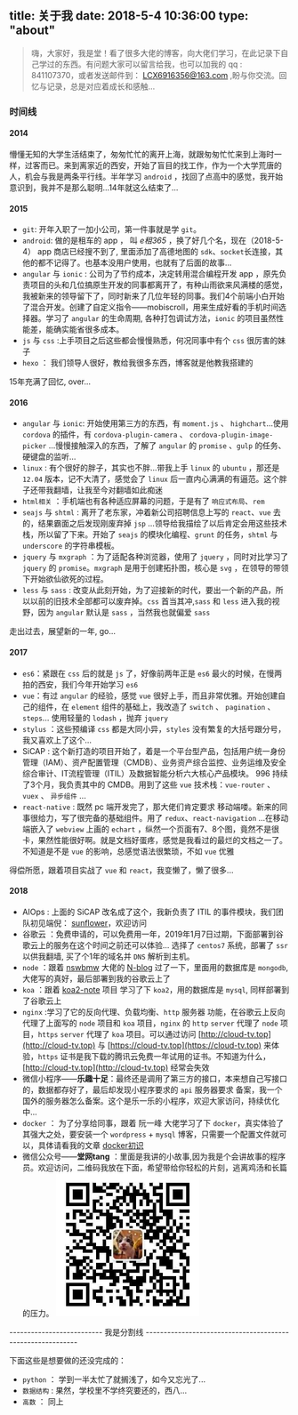 title: 关于我
date: 2018-5-4 10:36:00
type: "about"
---
> 嗨，大家好，我是堂！看了很多大佬的博客，向大佬们学习，在此记录下自己学过的东西。有问题大家可以留言给我，也可以加我的 qq : 841107370，或者发送邮件到： LCX6916356@163.com ,盼与你交流。回忆与记录，总是对应着成长和感触...

### 时间线
#### 2014
懵懂无知的大学生活结束了，匆匆忙忙的离开上海，就跟匆匆忙忙来到上海时一样，过客而已。来到离家近的西安，开始了盲目的找工作，作为一个大学荒唐的人，机会与我是两条平行线。半年学习 `android` ，找回了点高中的感觉，我开始意识到，我并不是那么聪明...14年就这么结束了...

#### 2015
- `git`: 开年入职了一加小公司，第一件事就是学 `git`。
- `android`: 做的是租车的 app ， 叫 *e租365* ，换了好几个名，现在（2018-5-4） app 商店已经搜不到了, 里面添加了高德地图的 `sdk`、`socket`长连接，其他的都不记得了。也基本没用户使用，也就有了后面的故事...
- `angular` 与 `ionic` : 公司为了节约成本，决定转用混合编程开发 app ，原先负责项目的头和几位搞原生开发的同事都离开了，有种山雨欲来风满楼的感觉，我被新来的领导留下了，同时新来了几位年轻的同事。我们4个前端小白开始了混合开发。创建了自定义指令——mobiscroll，用来生成好看的手机时间选择器。学习了 `angular` 的生命周期, 各种打包调试方法，`ionic` 的项目虽然性能差，能确实能省很多成本。
- `js` 与 `css` :上手项目之后这些都会慢慢熟悉，何况同事中有个 `css` 很厉害的妹子
- `hexo` ： 我们领导人很好，教给我很多东西，博客就是他教我搭建的

15年充满了回忆, over...
#### 2016
- `angular` 与 `ionic`: 开始使用第三方的东西，有 `moment.js` 、 `highchart`...使用 `cordova` 的插件，有 `cordova-plugin-camera` 、 `cordova-plugin-image-picker` ...慢慢接触深入的东西，了解了 `angular` 的 `promise` 、`gulp` 的任务、硬键盘的监听...
- `linux` : 有个很好的胖子，其实也不胖...带我上手 `linux` 的 `ubuntu` ，那还是 `12.04` 版本，记不大清了，感觉会了 `linux` 后一直内心满满的有逼范。这个胖子还带我翻墙，让我至今对翻墙如此痴迷
- `html相关` ：手机端也有各种适应屏幕的问题，于是有了 `响应式布局`、`rem`
- `seajs` 与 `shtml` : 离开了老东家，冲着新公司招聘信息上写的  `react`、`vue` 去的，结果霸面之后发现刚废弃掉 `jsp` ...领导给我描绘了以后肯定会用这些技术栈，所以留了下来。开始了 `seajs` 的模块化编程、`grunt` 的任务，`shtml` 与 `underscore` 的字符串模板。
- `jquery` 与 `mxgraph` ：为了适配各种浏览器，使用了 `jquery` ，同时对比学习了 `jquery` 的 `promise`。`mxgraph` 是用于创建拓扑图，核心是 `svg` ，在领导的带领下开始欲仙欲死的过程。
- `less` 与 `sass` : 改变从此刻开始，为了迎接新的时代，要出一个新的产品，所以以前的旧技术全部都可以废弃掉。`css` 首当其冲,`sass` 和 `less` 进入我的视野，因为 `angular` 默认是 `sass` ，当然我也就偏爱 `sass`

走出过去，展望新的一年, go...
#### 2017
- `es6`：紧跟在 `css` 后的就是 `js` 了，好像前两年正是 `es6` 最火的时候，在慢两拍的西安，我们今年开始学习 `es6`
- `vue`：有过 `angular` 的经验，感觉 `vue` 很好上手，而且非常优雅。开始创建自己的组件，在 `element` 组件的基础上，我改造了 `switch` 、 `pagination` 、`steps`... 使用轻量的 `lodash` ，抛弃 `jquery` 
- `stylus` ：这些预编译 `css` 都是大同小异，`styles` 没有繁复的大括号跟分号，我又喜欢上了这个...
- SiCAP : 这个新打造的项目开始了，着是一个平台型产品，包括用户统一身份管理（IAM）、资产配置管理（CMDB）、业务资产综合监控、业务运维及安全综合审计、IT流程管理（ITIL）及数据智能分析六大核心产品模块。 996 持续了3个月，我负责其中的 CMDB。用到了这些 `vue` 技术栈：`vue-router` 、 `vuex` 、 `异步组件` ... 
- `react-native` : 既然 pc 端开发完了，那大佬们肯定要求 移动端喽。新来的同事很给力，写了很完备的基础组件。用了 `redux`、`react-navigation` ...在移动端嵌入了 `webview` 上画的 `echart` ，纵然一个页面有7、8个图，竟然不是很卡，果然性能很好啊。就是文档好蛋疼，感觉是我看过的最烂的文档之一了。不知道是不是 `vue` 的影响，总感觉语法很繁琐，不如 `vue` 优雅

得偿所愿，跟着项目实战了 `vue` 和 `react`，我变懒了，懒了很多...
#### 2018
- AIOps : 上面的 SiCAP 改名成了这个，我新负责了 ITIL 的事件模块，我们团队初见端倪： [sunflower](https://github.com/SunInfoFE)，欢迎访问
- 谷歌云 ：免费申请的，可以免费用一年，2019年1月7日过期，下面部署到谷歌云上的服务在这个时间之前还可以体验... 选择了 `centos7` 系统，部署了 `ssr` 以供我翻墙, 买了个1年的域名并 `DNS` 解析到主机。
- `node` ：跟着 [nswbmw](https://github.com/nswbmw) 大佬的 [N-blog](https://github.com/nswbmw/N-blog) 过了一下，里面用的数据库是 `mongodb`,大佬写的真好，最后部署到我的谷歌云上了
- `koa` ：跟着 [koa2-note](https://chenshenhai.github.io/koa2-note/note/project/start.html) 项目 学习了下 `koa2`，用的数据库是 `mysql`, 同样部署到了谷歌云上
- `nginx` :学习了它的反向代理、负载均衡、`http` 服务器 功能，在谷歌云上反向代理了上面写的 `node` 项目和 `koa` 项目，`nginx` 的 `http` `server` 代理了 `node` 项目，`https` `server` 代理了 `koa` 项目。可以通过访问 [http://cloud-tv.top](http://cloud-tv.top) 与 [https://cloud-tv.top](https://cloud-tv.top) 来体验，`https` 证书是我下载的腾讯云免费一年试用的证书。不知道为什么，[http://cloud-tv.top](http://cloud-tv.top) 经常会失效
- 微信小程序——**乐趣十足**：最终还是调用了第三方的接口，本来想自己写接口的，数据都存好了，最后却发现小程序要求的 `api` 服务器要求 备案，我一个国外的服务器怎么备案。这个是乐一乐的小程序，欢迎大家访问，持续优化中...
- `docker` ： 为了分享给同事，跟着 阮一峰 大佬学习了下 `docker`，真实体验了其强大之处，要安装一个 `wordpress` + `mysql` 博客，只需要一个配置文件就可以，具体请看我的文章 [docker初识](http://jintang.github.io/2018/04/24/docker%E5%88%9D%E8%AF%86/)
- 微信公众号——**堂网tang** ：里面是我讲的小故事,因为我是个会讲故事的程序员。欢迎访问，二维码我放在下面，希望带给你轻松的片刻，逃离鸡汤和长篇的压力。
    ![wechat-qcode](/uploads/wechat-qcode.jpg)

-------------------------- 我是分割线 -----------------------------------------------------------

下面这些是想要做的还没完成的：
- `python` ： 学到一半太忙了就搁浅了，如今又忘光了...
- `数据结构` : 果然，学校里不学终究要还的，西八...
- `高数` ： 同上